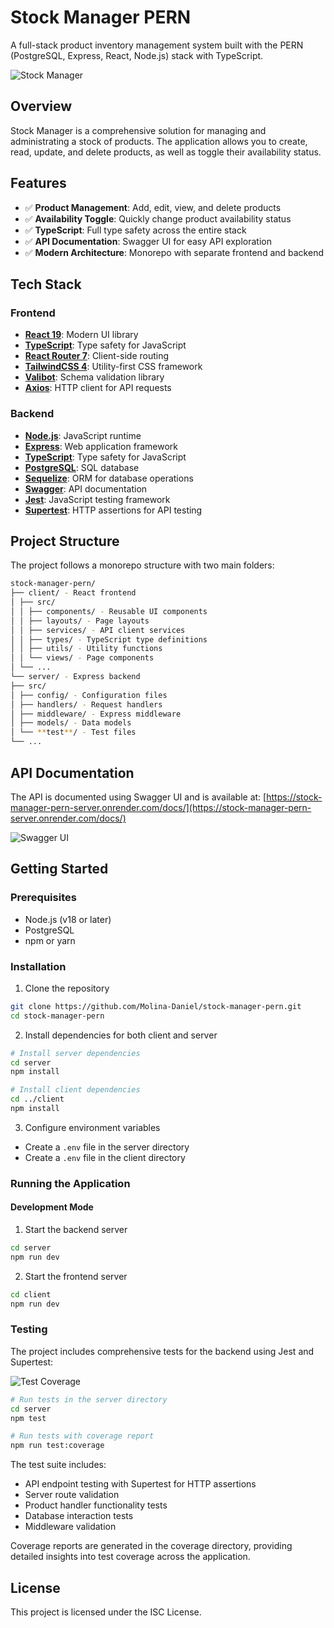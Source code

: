 # Stock Manager PERN

A full-stack product inventory management system built with the PERN (PostgreSQL, Express, React, Node.js) stack with TypeScript.

![Stock Manager](https://i.imgur.com/qW3ua1y.png)

## Overview

Stock Manager is a comprehensive solution for managing and administrating a stock of products. The application allows you to create, read, update, and delete products, as well as toggle their availability status.

## Features

- ✅ **Product Management**: Add, edit, view, and delete products
- ✅ **Availability Toggle**: Quickly change product availability status
- ✅ **TypeScript**: Full type safety across the entire stack
- ✅ **API Documentation**: Swagger UI for easy API exploration
- ✅ **Modern Architecture**: Monorepo with separate frontend and backend

## Tech Stack

### Frontend

- **[React 19](https://react.dev/)**: Modern UI library
- **[TypeScript](https://www.typescriptlang.org/)**: Type safety for JavaScript
- **[React Router 7](https://reactrouter.com/)**: Client-side routing
- **[TailwindCSS 4](https://tailwindcss.com/)**: Utility-first CSS framework
- **[Valibot](https://valibot.dev/)**: Schema validation library
- **[Axios](https://axios-http.com/)**: HTTP client for API requests

### Backend

- **[Node.js](https://nodejs.org/)**: JavaScript runtime
- **[Express](https://expressjs.com/)**: Web application framework
- **[TypeScript](https://www.typescriptlang.org/)**: Type safety for JavaScript
- **[PostgreSQL](https://www.postgresql.org/)**: SQL database
- **[Sequelize](https://sequelize.org/)**: ORM for database operations
- **[Swagger](https://swagger.io/)**: API documentation
- **[Jest](https://jestjs.io/)**: JavaScript testing framework
- **[Supertest](https://github.com/ladjs/supertest)**: HTTP assertions for API testing

## Project Structure

The project follows a monorepo structure with two main folders:

```bash
stock-manager-pern/
├── client/ - React frontend
│ ├── src/
│ │ ├── components/ - Reusable UI components
│ │ ├── layouts/ - Page layouts
│ │ ├── services/ - API client services
│ │ ├── types/ - TypeScript type definitions
│ │ ├── utils/ - Utility functions
│ │ └── views/ - Page components
│ └── ...
└── server/ - Express backend
├── src/
│ ├── config/ - Configuration files
│ ├── handlers/ - Request handlers
│ ├── middleware/ - Express middleware
│ ├── models/ - Data models
│ └── **test**/ - Test files
└── ...
```

## API Documentation

The API is documented using Swagger UI and is available at:
[https://stock-manager-pern-server.onrender.com/docs/](https://stock-manager-pern-server.onrender.com/docs/)

![Swagger UI](https://i.imgur.com/f9Gc84f.png)

## Getting Started

### Prerequisites

- Node.js (v18 or later)
- PostgreSQL
- npm or yarn

### Installation

1. Clone the repository

```bash
git clone https://github.com/Molina-Daniel/stock-manager-pern.git
cd stock-manager-pern
```

2. Install dependencies for both client and server

```bash
# Install server dependencies
cd server
npm install

# Install client dependencies
cd ../client
npm install
```

3. Configure environment variables

- Create a `.env` file in the server directory
- Create a `.env` file in the client directory

### Running the Application

#### Development Mode

1. Start the backend server

```bash
cd server
npm run dev
```

2. Start the frontend server

```bash
cd client
npm run dev
```

### Testing

The project includes comprehensive tests for the backend using Jest and Supertest:

![Test Coverage](https://i.imgur.com/2IzfdvK.png)

```bash
# Run tests in the server directory
cd server
npm test

# Run tests with coverage report
npm run test:coverage
```

The test suite includes:

- API endpoint testing with Supertest for HTTP assertions
- Server route validation
- Product handler functionality tests
- Database interaction tests
- Middleware validation

Coverage reports are generated in the coverage directory, providing detailed insights into test coverage across the application.

## License

This project is licensed under the ISC License.
